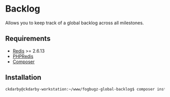 # Backlog
Allows you to keep track of a global backlog across all milestones.

## Requirements
* [Redis](http://redis.io/) >= 2.6.13
* [PHPRedis](https://github.com/nicolasff/phpredis)
* [Composer](http://getcomposer.org/)

## Installation
```Bash
ckdarby@ckdarby-workstation:~/www/fogbugz-global-backlog$ composer install
```